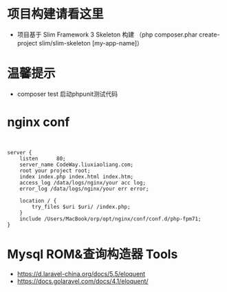 
# 项目构建请看这里
* 项目基于 Slim Framework 3 Skeleton 构建 （php composer.phar create-project slim/slim-skeleton [my-app-name]）


# 温馨提示

* composer test  启动phpunit测试代码






# nginx conf

```$xslt


server {
    listen      80;
    server_name CodeWay.liuxiaoliang.com;
    root your project root;
    index index.php index.html index.htm;
	access_log /data/logs/nginx/your acc log;
	error_log /data/logs/nginx/your err error;
    
    location / {
        try_files $uri $uri/ /index.php;
    }
	include /Users/MacBook/orp/opt/nginx/conf/conf.d/php-fpm71;
}

```

# Mysql ROM&查询构造器 Tools

* https://d.laravel-china.org/docs/5.5/eloquent
* https://docs.golaravel.com/docs/4.1/eloquent/

